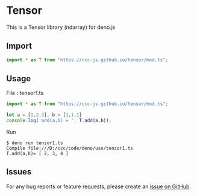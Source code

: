 # Tensor

This is a Tensor library (ndarray) for deno.js

## Import

```ts
import * as T from "https://ccc-js.github.io/tensor/mod.ts";
```

## Usage

File : tensor1.ts

```ts
import * as T from "https://ccc-js.github.io/tensor/mod.ts";

let a = [1,2,3], b = [1,1,1]
console.log('add(a,b) = ', T.add(a,b));

```

Run

```
$ deno run tensor1.ts
Compile file:///D:/ccc/code/deno/use/tensor1.ts
T.add(a,b)= [ 2, 3, 4 ]
```

## Issues

For any bug reports or feature requests, please create an [issue on GitHub](https://github.com/ccc-js/tensor/issues).
